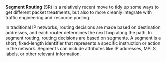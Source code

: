 **Segment Routing** (SR) is a relatively recent move to tidy up some ways to get different packet
treatments, but also to more cleanly integrate with traffic engineering and resource pooling.

In traditional IP networks, routing decisions are made based on destination addresses, and each router determines the next hop along the path. In segment routing, routing decisions are based on segments. A segment is a short, fixed-length identifier that represents a specific instruction or action in the network. Segments can include attributes like IP addresses, MPLS labels, or other relevant information.